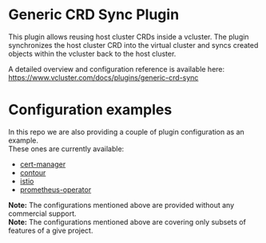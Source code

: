 # Generic CRD Sync Plugin

This plugin allows reusing host cluster CRDs inside a vcluster. The plugin synchronizes the host cluster CRD into the virtual cluster and syncs created objects within the vcluster back to the host cluster. 

A detailed overview and configuration reference is available here:  
https://www.vcluster.com/docs/plugins/generic-crd-sync


# Configuration examples
In this repo we are also providing a couple of plugin configuration as an example.  
These ones are currently available:
- [cert-manager](./crds/cert-manager/)
- [contour](./crds/contour/)
- [istio](./crds/istio/)
- [prometheus-operator](./crds/prometheus-operator/)


**Note:** The configurations mentioned above are provided without any commercial support.  
**Note:** The configurations mentioned above are covering only subsets of features of a give project.
